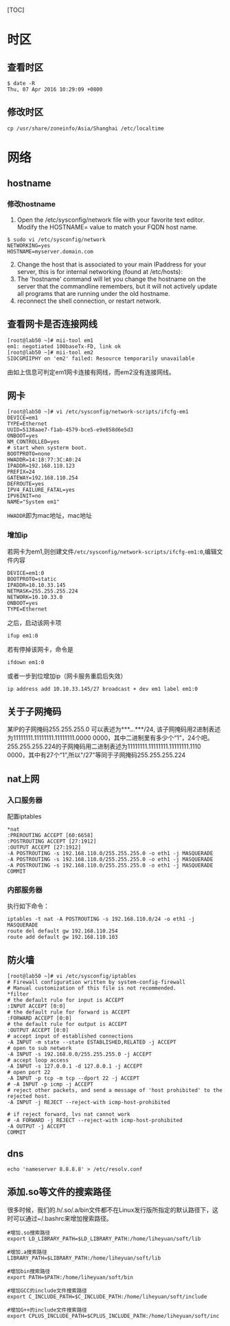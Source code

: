 [TOC]

# 时区
## 查看时区

```shell
$ date -R
Thu, 07 Apr 2016 10:29:09 +0800
```

## 修改时区

```shell
cp /usr/share/zoneinfo/Asia/Shanghai /etc/localtime
```

# 网络
## hostname
### 修改hostname

1. Open the /etc/sysconfig/network file with your favorite text editor. Modify the HOSTNAME= value to match your FQDN host name.
```shell
$ sudo vi /etc/sysconfig/network
NETWORKING=yes
HOSTNAME=myserver.domain.com
```
2. Change the host that is associated to your main IPaddress for your server, this is for internal networking (found at /etc/hosts):
3. The 'hostname' command will let you change the hostname on the server that the commandline remembers, but it will not actively update all programs that are running under the old hostname.
4. reconnect the shell connection, or restart network.

## 查看网卡是否连接网线

```shell
[root@lab50 ~]# mii-tool em1
em1: negotiated 100baseTx-FD, link ok
[root@lab50 ~]# mii-tool em2
SIOCGMIIPHY on 'em2' failed: Resource temporarily unavailable
```
由如上信息可判定em1网卡连接有网线，而em2没有连接网线。

## 网卡

```shell
[root@lab50 ~]# vi /etc/sysconfig/network-scripts/ifcfg-em1 
DEVICE=em1
TYPE=Ethernet
UUID=5138aae7-f1ab-4579-bce5-e9e858d6e5d3
ONBOOT=yes
NM_CONTROLLED=yes
# start when systerm boot.
BOOTPROTO=none
HWADDR=14:18:77:3C:A0:24
IPADDR=192.168.110.123
PREFIX=24
GATEWAY=192.168.110.254
DEFROUTE=yes
IPV4_FAILURE_FATAL=yes
IPV6INIT=no
NAME="System em1"
```

`HWADDR`即为mac地址，mac地址
### 增加ip
若网卡为em1,则创建文件`/etc/sysconfig/network-scripts/ifcfg-em1:0`,编辑文件内容
```shell
DEVICE=em1:0
BOOTPROTO=static
IPADDR=10.10.33.145
NETMASK=255.255.255.224
NETWORK=10.10.33.0
ONBOOT=yes
TYPE=Ethernet
```
之后，启动该网卡项
```shell
ifup em1:0
```
若有停掉该网卡，命令是
```shell
ifdown em1:0
```
或者一步到位增加ip（网卡服务重启后失效）
```shell
ip address add 10.10.33.145/27 broadcast + dev em1 label em1:0
```

## 关于子网掩码
某IP的子网掩码255.255.255.0 可以表述为***.***.***.***/24, 该子网掩码用2进制表述为11111111.11111111.11111111.0000 0000，其中二进制里有多少个“1”，24个吧。
255.255.255.224的子网掩码用二进制表述为11111111.11111111.11111111.1110 0000，其中有27个“1”,所以"/27"等同于子网掩码255.255.255.224

## nat上网
### 入口服务器
配置iptables
```
*nat
:PREROUTING ACCEPT [60:6658]
:POSTROUTING ACCEPT [27:1912]
:OUTPUT ACCEPT [27:1912]
-A POSTROUTING -s 192.168.110.0/255.255.255.0 -o eth1 -j MASQUERADE 
-A POSTROUTING -s 192.168.110.0/255.255.255.0 -o eth1 -j MASQUERADE 
-A POSTROUTING -s 192.168.110.0/255.255.255.0 -o eth1 -j MASQUERADE 
COMMIT
```

### 内部服务器
执行如下命令：
```
iptables -t nat -A POSTROUTING -s 192.168.110.0/24 -o eth1 -j MASQUERADE
route del default gw 192.168.110.254
route add default gw 192.168.110.103
```

## 防火墙
```shell
[root@lab50 ~]# vi /etc/sysconfig/iptables
# Firewall configuration written by system-config-firewall
# Manual customization of this file is not recommended.
*filter
# the default rule for input is ACCEPT
:INPUT ACCEPT [0:0]
# the default rule for forward is ACCEPT
:FORWARD ACCEPT [0:0]
# the default rule for output is ACCEPT
:OUTPUT ACCEPT [0:0]
# accept input of established connections
-A INPUT -m state --state ESTABLISHED,RELATED -j ACCEPT
# open to sub network
-A INPUT -s 192.168.0.0/255.255.255.0 -j ACCEPT
# accept loop access
-A INPUT -s 127.0.0.1 -d 127.0.0.1 -j ACCEPT
# open port 22
-A INPUT -p tcp -m tcp --dport 22 -j ACCEPT
# -A INPUT -p icmp -j ACCEPT
# reject other packets, and send a message of 'host prohibited' to the rejected host.
-A INPUT -j REJECT --reject-with icmp-host-prohibited

# if reject forward, lvs nat cannot work
# -A FORWARD -j REJECT --reject-with icmp-host-prohibited
-A OUTPUT -j ACCEPT
COMMIT
```

## dns

```
echo 'nameserver 8.8.8.8' > /etc/resolv.conf
```

## 添加.so等文件的搜索路径

很多时候，我们的.h/.so/.a/bin文件都不在Linux发行版所指定的默认路径下，这时可以通过~/.bashrc来增加搜索路径。

```
#增加.so搜索路径
export LD_LIBRARY_PATH=$LD_LIBRARY_PATH:/home/liheyuan/soft/lib

#增加.a搜索路径
LIBRARY_PATH=$LIBRARY_PATH:/home/liheyuan/soft/lib

#增加bin搜索路径
export PATH=$PATH:/home/liheyuan/soft/bin

#增加GCC的include文件搜索路径
export C_INCLUDE_PATH=$C_INCLUDE_PATH:/home/liheyuan/soft/include

#增加G++的include文件搜索路径
export CPLUS_INCLUDE_PATH=$CPLUS_INCLUDE_PATH:/home/liheyuan/soft/inc
```
